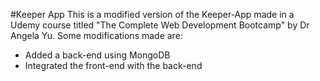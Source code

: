 #Keeper App
This is a modified version of the Keeper-App made in a Udemy course titled "The Complete Web Development Bootcamp" by Dr Angela Yu.
Some modifications made are:
  - Added a back-end using MongoDB
  - Integrated the front-end with the back-end
 
